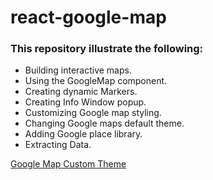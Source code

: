 # react-google-map

### This repository illustrate the following:

* Building interactive maps.
* Using the GoogleMap component.
* Creating dynamic Markers.
* Creating Info Window popup.
* Customizing Google map styling.
* Changing Google maps default theme.
* Adding Google place library.
* Extracting Data.

[Google Map Custom Theme](https://snazzymaps.com/style/8097/wy)
